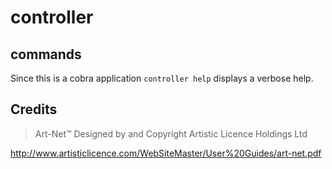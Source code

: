 # controller

## commands

Since this is a cobra application `controller help` displays a verbose help.


## Credits

> Art-Net™ Designed by and Copyright Artistic Licence Holdings Ltd

http://www.artisticlicence.com/WebSiteMaster/User%20Guides/art-net.pdf
